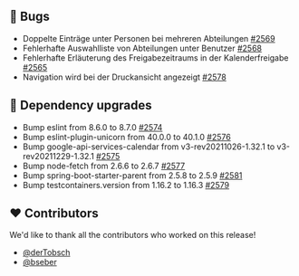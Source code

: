 ## 🐞 Bugs

- Doppelte Einträge unter Personen bei mehreren Abteilungen [#2569](https://github.com/urlaubsverwaltung/urlaubsverwaltung/issues/2569)
- Fehlerhafte Auswahlliste von Abteilungen unter Benutzer [#2568](https://github.com/urlaubsverwaltung/urlaubsverwaltung/issues/2568)
- Fehlerhafte Erläuterung des Freigabezeitraums in der Kalenderfreigabe [#2565](https://github.com/urlaubsverwaltung/urlaubsverwaltung/issues/2565)
- Navigation wird bei der Druckansicht angezeigt [#2578](https://github.com/urlaubsverwaltung/urlaubsverwaltung/pull/2578)

## 🔨 Dependency upgrades

- Bump eslint from 8.6.0 to 8.7.0 [#2574](https://github.com/urlaubsverwaltung/urlaubsverwaltung/pull/2574)
- Bump eslint-plugin-unicorn from 40.0.0 to 40.1.0 [#2576](https://github.com/urlaubsverwaltung/urlaubsverwaltung/pull/2576)
- Bump google-api-services-calendar from v3-rev20211026-1.32.1 to v3-rev20211229-1.32.1 [#2575](https://github.com/urlaubsverwaltung/urlaubsverwaltung/pull/2575)
- Bump node-fetch from 2.6.6 to 2.6.7 [#2577](https://github.com/urlaubsverwaltung/urlaubsverwaltung/pull/2577)
- Bump spring-boot-starter-parent from 2.5.8 to 2.5.9 [#2581](https://github.com/urlaubsverwaltung/urlaubsverwaltung/pull/2581)
- Bump testcontainers.version from 1.16.2 to 1.16.3 [#2579](https://github.com/urlaubsverwaltung/urlaubsverwaltung/pull/2579)

## ❤️ Contributors

We'd like to thank all the contributors who worked on this release!

- [@derTobsch](https://github.com/derTobsch)
- [@bseber](https://github.com/bseber)
